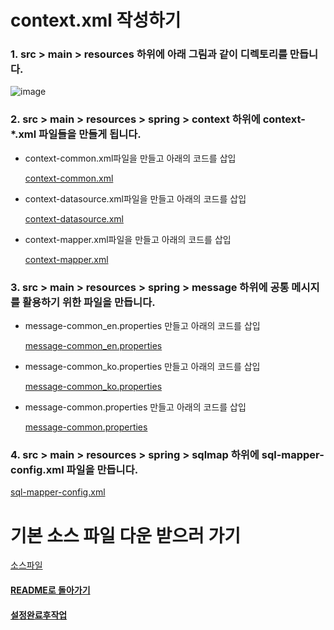 # context.xml 작성하기
### 1. src > main > resources 하위에 아래 그림과 같이 디렉토리를 만듭니다.
![image](https://user-images.githubusercontent.com/42727909/49120858-cc188800-f2f1-11e8-90ce-cc2a66e33256.png)
### 2. src > main > resources > spring > context 하위에 context-*.xml 파일들을 만들게 됩니다.
- context-common.xml파일을 만들고 아래의 코드를 삽입

    [context-common.xml](context-common.xml.md)
- context-datasource.xml파일을 만들고 아래의 코드를 삽입

    [context-datasource.xml](context-datasource.xml.md)
- context-mapper.xml파일을 만들고 아래의 코드를 삽입

    [context-mapper.xml](context-mapper.xml.md)
### 3. src > main > resources > spring > message 하위에 공통 메시지를 활용하기 위한 파일을 만듭니다.
- message-common_en.properties 만들고 아래의 코드를 삽입

    [message-common_en.properties](message-common_en.properties.md)
- message-common_ko.properties 만들고 아래의 코드를 삽입

    [message-common_ko.properties](message-common_ko.properties.md)
- message-common.properties 만들고 아래의 코드를 삽입

    [message-common.properties](message-common.properties.md)
### 4. src > main > resources > spring > sqlmap 하위에 sql-mapper-config.xml 파일을 만듭니다.
[sql-mapper-config.xml](sql-mapper-config.xml.md)


# 기본 소스 파일 다운 받으러 가기
[소스파일](https://github.com/yeolim2518/limRemote/files/2622552/spring.zip)

#### [README로 돌아가기](../README.md)
#### [설정완료후작업](../설정끝나고%20각%20폴더%20복붙.md)

